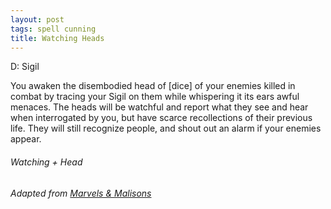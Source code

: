 ```yaml
---
layout: post
tags: spell cunning
title: Watching Heads
---
```

D: Sigil

You awaken the disembodied head of [dice] of your enemies killed in combat by tracing your Sigil on them while whispering it its ears awful menaces. The heads will be watchful and report what they see and hear when interrogated by you, but have scarce recollections of their previous life. They will still recognize people, and shout out an alarm if your enemies appear. 

###### *Watching + Head*

###### Adapted from [Marvels & Malisons](https://www.drivethrurpg.com/product/211911/Marvels--Malisons)
